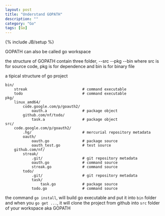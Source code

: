 ```yaml
---
layout: post
title: "Understand GOPATH"
description: ""
category: "Go"
tags: [Go]
---
```

{% include JB/setup %}


GOPATH can also be called go workspace

the structure of GOPATH contain three folder,
--src
--pkg
--bin
where src is for source code, pkg is for dependence
and bin is for binary file

a tipical structure of go project

```
bin/
    streak                         # command executable
    todo                           # command executable
pkg/
    linux_amd64/
        code.google.com/p/goauth2/
            oauth.a                # package object
        github.com/nf/todo/
            task.a                 # package object
src/
    code.google.com/p/goauth2/
        .hg/                       # mercurial repository metadata
        oauth/
            oauth.go               # package source
            oauth_test.go          # test source
    github.com/nf/
        streak/
            .git/                  # git repository metadata
            oauth.go               # command source
            streak.go              # command source
        todo/
            .git/                  # git repository metadata
            task/
                task.go            # package source
            todo.go                # command source
```

the command `go install`, will build go executable and put it into `bin` folder
and when you `go get ...`, it will clone the project from github into `src` folder of your workspace aka GOPATH